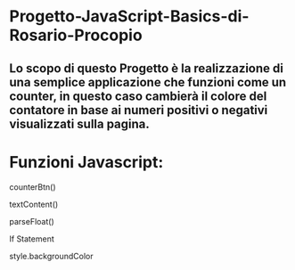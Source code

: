 # Progetto-JavaScript-Basics-di-Rosario-Procopio

## Lo scopo di questo Progetto è la realizzazione di una semplice applicazione che funzioni come un counter, in questo caso cambierà il colore del contatore in base ai numeri positivi o negativi visualizzati sulla pagina.

# Funzioni Javascript:

counterBtn()

textContent()

parseFloat()

If Statement

style.backgroundColor

